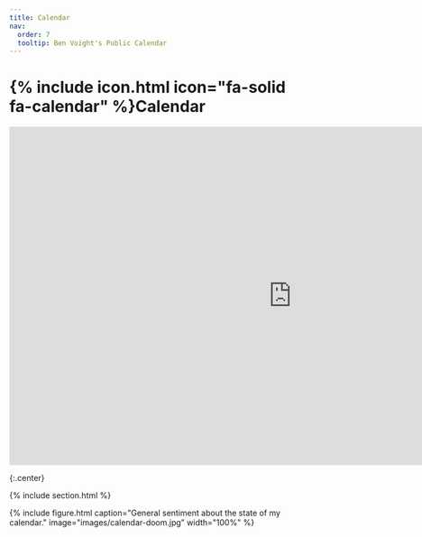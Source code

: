```yaml
---
title: Calendar
nav:
  order: 7
  tooltip: Ben Voight's Public Calendar
---
```


# {% include icon.html icon="fa-solid fa-calendar" %}Calendar

<iframe src="https://calendar.google.com/calendar/embed?src=bvoight28%40gmail.com&ctz=America%2FNew_York" style="border: 0" width="1000" height="600" frameborder="0" scrolling="no"></iframe>

{:.center}

{% include section.html %}

{% include figure.html caption="General sentiment about the state of my calendar." image="images/calendar-doom.jpg" width="100%" %}